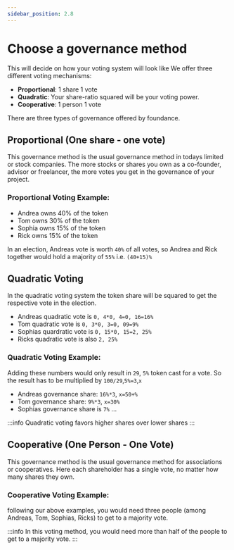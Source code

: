 ```yaml
---
sidebar_position: 2.8
---
```


# Choose a governance method

This will decide on how your voting system will look like We offer three different voting mechanisms:

- **Proportional**: 1 share 1 vote
- **Quadratic**: Your share-ratio squared will be your voting power.
- **Cooperative**: 1 person 1 vote

There are three types of governance offered by foundance.

## Proportional (One share - one vote)

This governance method is the usual governance method in todays limited or stock companies. The more stocks or shares you own as a co-founder, advisor or freelancer, the more votes you get in the governance of your project.

### Proportional Voting Example:

- Andrea owns 40% of the token
- Tom owns 30% of the token
- Sophia owns 15% of the token
- Rick owns 15% of the token

In an election, Andreas vote is worth `40%` of all votes, so Andrea and Rick together would hold a majority of `55%` i.e. `(40+15)%`

## Quadratic Voting

In the quadratic voting system the token share will be squared to get the respective vote in the election.

- Andreas quadratic vote is `0, 4*0, 4=0, 16=16%`
- Tom quadratic vote is `0, 3*0, 3=0, 09=9%`
- Sophias quardratic vote is `0, 15*0, 15=2, 25%`
- Ricks quadratic vote is also `2, 25%`

### Quadratic Voting Example:

Adding these numbers would only result in `29`, `5%` token cast for a vote. So the result has to be multiplied by `100/29`,`5%=3`,`x`

- Andreas governance share: `16%*3`, `x=50+%`
- Tom governance share: `9%*3`, `x=30%`
- Sophias governance share is `7%` …

:::info
Quadratic voting favors higher shares over lower shares
:::

## Cooperative (One Person - One Vote)

This governance method is the usual governance method for associations or cooperatives. Here each shareholder has a single vote, no matter how many shares they own.

### Cooperative Voting Example:

following our above examples, you would need three people (among Andreas, Tom, Sophias, Ricks) to get to a majority vote.

:::info
In this voting method, you would need more than half of the people to get to a majority vote.
:::
